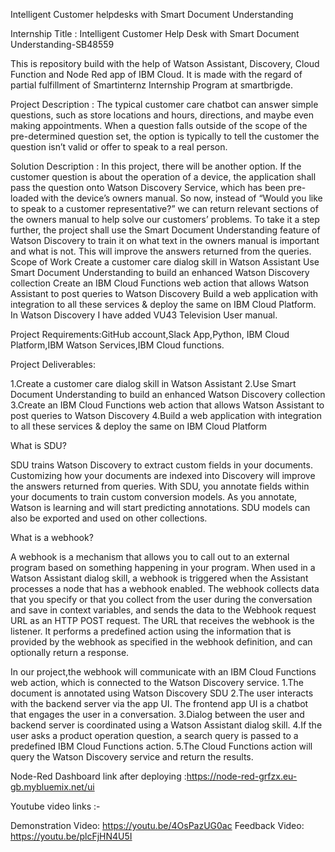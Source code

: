 Intelligent Customer helpdesks with Smart Document Understanding

Internship Title : Intelligent Customer Help Desk with Smart Document Understanding-SB48559
                                      
This is repository build with the help of Watson Assistant, Discovery, Cloud Function and Node Red app of IBM Cloud. It is made with the
regard of partial fulfillment of Smartinternz Internship Program at smartbrigde.

Project Description :
The typical customer care chatbot can answer simple questions, such as store locations and hours, directions, and 
maybe even making appointments. When a question falls outside of the scope of the pre-determined question set, the option is typically to
tell the customer the question isn’t valid or offer to speak to a real person.

Solution Description :
In this project, there will be another option. If the customer question is about the operation of a device, the application shall pass the 
question onto Watson Discovery Service, which has been pre-loaded with the device’s owners manual. So now, instead of “Would you like to 
speak to a customer representative?” we can return relevant sections of the owners manual to help solve our customers’ problems. To take 
it a step further, the project shall use the Smart Document Understanding feature of Watson Discovery to train it on what text in the 
owners manual is important and what is not. This will improve the answers returned from the queries. Scope of Work Create a customer care 
dialog skill in Watson Assistant Use Smart Document Understanding to build an enhanced Watson Discovery collection Create an IBM Cloud 
Functions web action that allows Watson Assistant to post queries to Watson Discovery Build a web application with integration to all 
these services & deploy the same on IBM Cloud Platform.
In Watson Discovery I have added VU43 Television User manual.

Project Requirements:GitHub account,Slack App,Python, IBM Cloud Platform,IBM Watson Services,IBM Cloud functions.

Project Deliverables:

1.Create a customer care dialog skill in Watson Assistant
2.Use Smart Document Understanding to build an enhanced Watson Discovery collection
3.Create an IBM Cloud Functions web action that allows Watson Assistant to post queries to Watson Discovery
4.Build a web application with integration to all these services & deploy the same on IBM Cloud Platform

What is SDU?

SDU trains Watson Discovery to extract custom fields in your documents. Customizing how your documents are indexed into Discovery will
improve the answers returned from queries.
With SDU, you annotate fields within your documents to train custom conversion models. As you annotate, Watson is learning and will 
start predicting annotations. SDU models can also be exported and used on other collections.

What is a webhook?

A webhook is a mechanism that allows you to call out to an external program based on something happening in your program. When used in 
a Watson Assistant dialog skill, a webhook is triggered when the Assistant processes a node that has a webhook enabled. The webhook 
collects data that you specify or that you collect from the user during the conversation and save in context variables, and sends the 
data to the Webhook request URL as an HTTP POST request. The URL that receives the webhook is the listener. It performs a predefined 
action using the information that is provided by the webhook as specified in the webhook definition, and can optionally return a 
response.

In our project,the webhook will communicate with an IBM Cloud Functions web action, which is connected to the Watson Discovery service.
1.The document is annotated using Watson Discovery SDU
2.The user interacts with the backend server via the app UI. The frontend app UI is a chatbot that engages the user in a conversation.
3.Dialog between the user and backend server is coordinated using a Watson Assistant dialog skill.
4.If the user asks a product operation question, a search query is passed to a predefined IBM Cloud Functions action.
5.The Cloud Functions action will query the Watson Discovery service and return the results.

Node-Red Dashboard link after deploying :https://node-red-grfzx.eu-gb.mybluemix.net/ui

Youtube video links :-

Demonstration Video: https://youtu.be/4OsPazUG0ac
Feedback Video: https://youtu.be/plcFjHN4U5I
